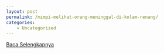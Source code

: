 ```yaml
---
layout: post
permalink: /mimpi-melihat-orang-meninggal-di-kolam-renang/
categories:
    - Uncategorized
---
```


[Baca Selengkapnya](/08)